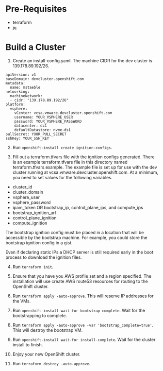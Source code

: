 # Pre-Requisites

* terraform
* jq

# Build a Cluster

1. Create an install-config.yaml.
The machine CIDR for the dev cluster is 139.178.89.192/26.

```
apiVersion: v1
baseDomain: devcluster.openshift.com
metadata:
  name: mstaeble
networking:
  machineNetwork:
  - cidr: "139.178.89.192/26"
platform:
  vsphere:
    vCenter: vcsa.vmware.devcluster.openshift.com
    username: YOUR_VSPHERE_USER
    password: YOUR_VSPHERE_PASSWORD
    datacenter: dc1
    defaultDatastore: nvme-ds1
pullSecret: YOUR_PULL_SECRET
sshKey: YOUR_SSH_KEY
```

2. Run `openshift-install create ignition-configs`.

3. Fill out a terraform.tfvars file with the ignition configs generated.
There is an example terraform.tfvars file in this directory named terraform.tfvars.example. The example file is set up for use with the dev cluster running at vcsa.vmware.devcluster.openshift.com. At a minimum, you need to set values for the following variables.
* cluster_id
* cluster_domain
* vsphere_user
* vsphere_password
* ipam_token OR bootstrap_ip, control_plane_ips, and compute_ips
* bootstrap_ignition_url
* control_plane_ignition
* compute_ignition

The bootstrap ignition config must be placed in a location that will be accessible by the bootstrap machine. For example, you could store the bootstrap ignition config in a gist.

Even if declaring static IPs a DHCP server is still required early in the boot process to download the ignition files. 

4. Run `terraform init`.

5. Ensure that you have you AWS profile set and a region specified. The installation will use create AWS route53 resources for routing to the OpenShift cluster.

6. Run `terraform apply -auto-approve`.
This will reserve IP addresses for the VMs.

7. Run `openshift-install wait-for bootstrap-complete`. Wait for the bootstrapping to complete.

8. Run `terraform apply -auto-approve -var 'bootstrap_complete=true'`.
This will destroy the bootstrap VM.

9. Run `openshift-install wait-for install-complete`. Wait for the cluster install to finish.

10. Enjoy your new OpenShift cluster.

11. Run `terraform destroy -auto-approve`.
